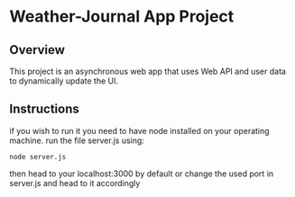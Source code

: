 # Weather-Journal App Project

## Overview
This project is an asynchronous web app that uses Web API and user data to dynamically update the UI. 

## Instructions
if you wish to run it you need to have node installed on your operating machine. run the file server.js using:
    
    node server.js
    
then head to your localhost:3000 by default or change the used port in server.js and head to it accordingly 

